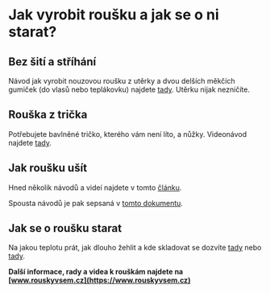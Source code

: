 # Jak vyrobit roušku a jak se o ni starat?

## Bez šití a stříhání
Návod jak vyrobit nouzovou roušku z utěrky a dvou delších měkčích gumiček (do vlasů nebo teplákovku) najdete [tady](https://docs.google.com/document/d/1bXqeARMuj8TUnSVzuRKfduW4RTTb8NhMP15OZwHbTew/edit). Utěrku nijak nezničíte.

## Rouška z trička
Potřebujete bavlněné tričko, kterého vám není líto, a nůžky. Videonávod najdete [tady](https://www.instagram.com/tv/B9zL5wsl6P6/?utm_source=ig_web_copy_link).

## Jak roušku ušít
Hned několik návodů a videí najdete v tomto [článku](https://www.irozhlas.cz/zivotni-styl/spolecnost/jak-si-usit-rousky-navod-na-rousky-rouska-z-tricka-cesko-siti-koronavirus_2003171316_dok).

Spousta návodů je pak sepsaná v [tomto dokumentu](https://docs.google.com/document/d/196nnOt7xF2vrkI66Pxy3nXILoQDO5oppffC94bq0iK0/preview).

## Jak se o roušku starat
Na jakou teplotu prát, jak dlouho žehlit a kde skladovat se dozvíte [tady](https://www.irozhlas.cz/zivotni-styl/spolecnost/domaci-rousky-ochranne-prostredky-koronavirus-v-cesku-hygienicke-zasady_2003181744_onz)
nebo [tady](https://www.smocr.cz/cs/novinky/a/jak-se-starat-o-doma-vyrobenou-rousku). 

**Další informace, rady a videa k rouškám najdete na [www.rouskyvsem.cz](https://www.rouskyvsem.cz)**
